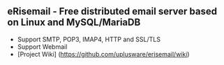 ## eRisemail - Free distributed email server based on Linux and MySQL/MariaDB

* Support SMTP, POP3, IMAP4, HTTP and SSL/TLS
* Support Webmail
* [Project Wiki] (https://github.com/uplusware/erisemail/wiki)
